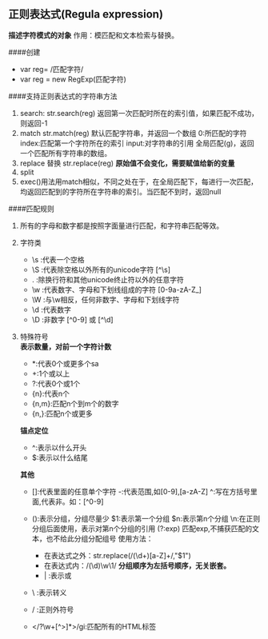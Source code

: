 正则表达式(Regula expression)
---
**描述字符模式的对象**
作用：模匹配和文本检索与替换。

####创建
+ var reg= /匹配字符/
+ var reg = new RegExp(匹配字符)

####支持正则表达式的字符串方法
1. search: 
    str.search(reg)
    返回第一次匹配时所在的索引值，如果匹配不成功，则返回-1
2. match 
    str.match(reg)
    默认匹配字符串，并返回一个数组
        0:所匹配的字符
        index:匹配第一个字符所在的索引
        input:对字符串的引用
    全局匹配(g)，返回一个匹配所有字符串的数组。 
3. replace 替换
    str.replace(reg) **原始值不会变化，需要赋值给新的变量**
4. split
5. exec()用法用match相似，不同之处在于，在全局匹配下，每进行一次匹配，均返回匹配到的字符所在字符串的索引。当匹配不到时，返回null

####匹配规则
1. 所有的字母和数字都是按照字面量进行匹配，和字符串匹配等效。
2. 字符类
    + \s :代表一个空格
    + \S :代表除空格以外所有的unicode字符 [^\s] 
    + .  :除换行符和其他unicode终止符以外的任意字符
    + \w :代表数字、字母和下划线组成的字符 [0-9a-zA-Z_]
    + \W :与\w相反，任何非数字、字母和下划线字符 
    + \d :代表数字
    + \D :非数字 [^0-9] 或 [^\d]
3. 特殊符号    
    **表示数量，对前一个字符计数**

    + *:代表0个或更多个sa
    + +:1个或以上
    + ?:代表0个或1个
    + {n}:代表n个
    + {n,m}:匹配n个到m个的数字
    + {n,}:匹配n个或更多
    
    **锚点定位**

    + ^:表示以什么开头
    + $:表示以什么结尾

    **其他** 

    + []:代表里面的任意单个字符
        -:代表范围,如[0-9],[a-zA-Z]
        ^:写在方括号里面,代表非。如：[^0-9]
    + ():表示分组，分组尽量少
        $1:表示第一个分组
        $n:表示第n个分组
        \n:在正则分组后面使用，表示对第n个分组的引用
       (?:exp)  匹配exp,不捕获匹配的文本，也不给此分组分配组号
        使用方法：
        + 在表达式之外：str.replace(/(\d+)[a-Z]+/,"$1")
        + 在表达式内：/(\d)\w\1/
        **分组顺序为左括号顺序，无关嵌套。**
        + | :表示或
        
    + \ :表示转义
    + / :正则外符号
    + <\/?\w+[^>]*>/gi:匹配所有的HTML标签 
   